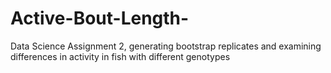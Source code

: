 # Active-Bout-Length-
Data Science Assignment 2, generating bootstrap replicates and examining differences in activity in fish with different genotypes
